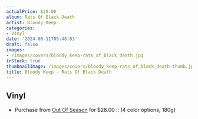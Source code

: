 ```yaml
---
actualPrice: $28.00
album: Rats Of Black Death
artist: Bloody Keep
categories:
- Vinyl
date: '2024-08-11T05:48:03'
draft: false
images:
- /images/covers/bloody_keep-rats_of_black_death.jpg
inStock: true
thumbnailImage: /images/covers/bloody_keep-rats_of_black_death-thumb.jpg
title: Bloody Keep - Rats Of Black Death
---
```


## Vinyl
* Purchase from [Out Of Season](https://www.outofseasonlabel.com/products/bloody-keep-rats-of-black-death-vinyl-lp-3-color-options-180g) for $28.00 :: (4 color options, 180g)
